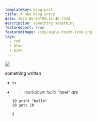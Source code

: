 ```yaml
---
templateKey: blog-post
title: A new blog entry
date: 2022-06-04T00:15:48.743Z
description: something something
featuredpost: true
featuredimage: /img/apple-touch-icon.png
tags:
  - red
  - blue
  - pink
---
```

![](/img/coffee-gear.png)

something written

* in
* > markdown
  > *hello* ^**how**^ ***are***

  ```
  10 print "hello"
  20 goto 10
  ```

  ***!***